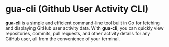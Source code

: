 # gua-cli (Github User Activity CLI)

**gua-cli** is a simple and efficient command-line tool built in Go for fetching and displaying GitHub user activity data. With **gua-cli**, you can quickly view repositories, commits, pull requests, and other activity details for any GitHub user, all from the convenience of your terminal.
